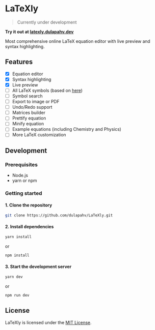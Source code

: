 # LaTeXly

> Currently under development

**Try it out at [latexly.dulapahv.dev](https://latexly.dulapahv.dev)**

Most comprehensive online LaTeX equation editor with live preview and syntax highlighting.

## Features

- [x] Equation editor
- [x] Syntax highlighting
- [x] Live preview
- [ ] All LaTeX symbols (based on [here](https://www.math.uci.edu/~xiangwen/pdf/LaTeX-Math-Symbols.pdf))
- [ ] Symbol search
- [ ] Export to image or PDF
- [ ] Undo/Redo support
- [ ] Matrices builder
- [ ] Prettify equation
- [ ] Minify equation
- [ ] Example equations (including Chemistry and Physics)
- [ ] More LaTeX customization

## Development

### Prerequisites

- Node.js
- yarn or npm

### Getting started

#### 1. Clone the repository

```bash
git clone https://github.com/dulapahv/LaTeXly.git
```

#### 2. Install dependencies

```bash
yarn install
```

or

```bash
npm install
```

#### 3. Start the development server

```bash
yarn dev
```

or

```bash
npm run dev
```

## License

LaTeXly is licensed under the [MIT License](LICENSE).
